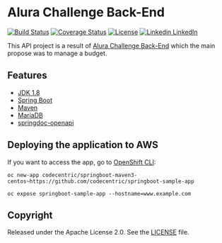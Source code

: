 # Alura Challenge Back-End

[![Build Status](https://travis-ci.org/codecentric/springboot-sample-app.svg?branch=master)](https://travis-ci.org/codecentric/springboot-sample-app)
[![Coverage Status](https://coveralls.io/repos/github/codecentric/springboot-sample-app/badge.svg?branch=master)](https://coveralls.io/github/codecentric/springboot-sample-app?branch=master)
[![License](http://img.shields.io/:license-apache-blue.svg)](http://www.apache.org/licenses/LICENSE-2.0.html)
[![Linkedin](https://i.stack.imgur.com/gVE0j.png) LinkedIn](https://www.linkedin.com/)
&nbsp;

This API project is a result of [Alura Challenge Back-End](https://www.alura.com.br/challenges/back-end-2) which the main propose was to manage a budget.

## Features

- [JDK 1.8](http://www.oracle.com/technetwork/java/javase/downloads/jdk8-downloads-2133151.html)
- [Spring Boot](https://spring.io/projects/spring-boot)
- [Maven](https://maven.apache.org)
- [MariaDB](https://mariadb.org)
- [springdoc-openapi](https://springdoc.org)

## Deploying the application to AWS
If you want to access the app, go to [OpenShift CLI](https://docs.openshift.org/latest/cli_reference/index.html):

```shell
oc new-app codecentric/springboot-maven3-centos~https://github.com/codecentric/springboot-sample-app
```

```shell
oc expose springboot-sample-app --hostname=www.example.com
```

## Copyright

Released under the Apache License 2.0. See the [LICENSE](https://github.com/codecentric/springboot-sample-app/blob/master/LICENSE) file.
